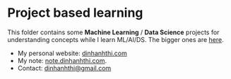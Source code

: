 # Project based learning

This folder contains some **Machine Learning** / **Data Science** projects for understanding concepts while I learn ML/AI/DS. The bigger ones are [here](../projects).

- My personal website: [dinhanhthi.com](https://dinhanhthi.com)
- My note: [note.dinhanhthi.com](http://note.dinhanhthi.com).
- Contact: [dinhanhthi@gmail.com](mailto:dinhanhthi@gmail.com)


